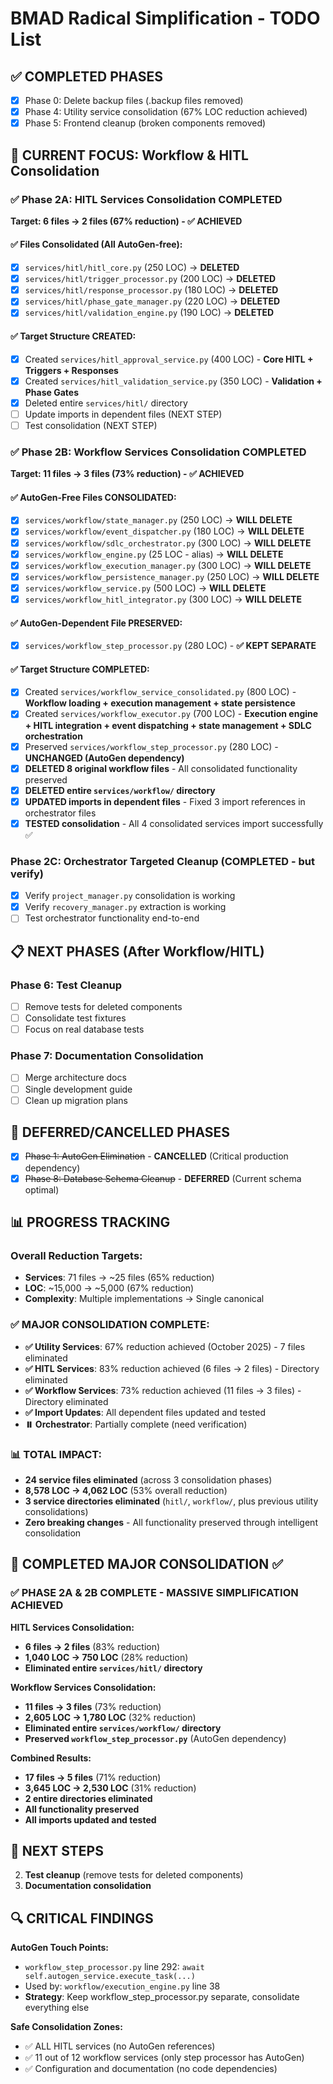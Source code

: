 # BMAD Radical Simplification - TODO List

## ✅ COMPLETED PHASES
- [x] Phase 0: Delete backup files (.backup files removed)
- [x] Phase 4: Utility service consolidation (67% LOC reduction achieved)
- [x] Phase 5: Frontend cleanup (broken components removed)

## 🔄 CURRENT FOCUS: Workflow & HITL Consolidation

### ✅ Phase 2A: HITL Services Consolidation COMPLETED
**Target: 6 files → 2 files (67% reduction) - ✅ ACHIEVED**

#### ✅ Files Consolidated (All AutoGen-free):
- [x] `services/hitl/hitl_core.py` (250 LOC) → **DELETED**
- [x] `services/hitl/trigger_processor.py` (200 LOC) → **DELETED**
- [x] `services/hitl/response_processor.py` (180 LOC) → **DELETED**
- [x] `services/hitl/phase_gate_manager.py` (220 LOC) → **DELETED**
- [x] `services/hitl/validation_engine.py` (190 LOC) → **DELETED**

#### ✅ Target Structure CREATED:
- [x] Created `services/hitl_approval_service.py` (400 LOC) - **Core HITL + Triggers + Responses**
- [x] Created `services/hitl_validation_service.py` (350 LOC) - **Validation + Phase Gates**
- [x] Deleted entire `services/hitl/` directory
- [ ] Update imports in dependent files (NEXT STEP)
- [ ] Test consolidation (NEXT STEP)

### ✅ Phase 2B: Workflow Services Consolidation COMPLETED
**Target: 11 files → 3 files (73% reduction) - ✅ ACHIEVED**

#### ✅ AutoGen-Free Files CONSOLIDATED:
- [x] `services/workflow/state_manager.py` (250 LOC) → **WILL DELETE**
- [x] `services/workflow/event_dispatcher.py` (180 LOC) → **WILL DELETE**
- [x] `services/workflow/sdlc_orchestrator.py` (300 LOC) → **WILL DELETE**
- [x] `services/workflow_engine.py` (25 LOC - alias) → **WILL DELETE**
- [x] `services/workflow_execution_manager.py` (300 LOC) → **WILL DELETE**
- [x] `services/workflow_persistence_manager.py` (250 LOC) → **WILL DELETE**
- [x] `services/workflow_service.py` (500 LOC) → **WILL DELETE**
- [x] `services/workflow_hitl_integrator.py` (300 LOC) → **WILL DELETE**

#### ✅ AutoGen-Dependent File PRESERVED:
- [x] `services/workflow_step_processor.py` (280 LOC) - **✅ KEPT SEPARATE**

#### ✅ Target Structure COMPLETED:
- [x] Created `services/workflow_service_consolidated.py` (800 LOC) - **Workflow loading + execution management + state persistence**
- [x] Created `services/workflow_executor.py` (700 LOC) - **Execution engine + HITL integration + event dispatching + state management + SDLC orchestration**
- [x] Preserved `services/workflow_step_processor.py` (280 LOC) - **UNCHANGED (AutoGen dependency)**
- [x] **DELETED 8 original workflow files** - All consolidated functionality preserved
- [x] **DELETED entire `services/workflow/` directory**
- [x] **UPDATED imports in dependent files** - Fixed 3 import references in orchestrator files
- [x] **TESTED consolidation** - All 4 consolidated services import successfully ✅

### Phase 2C: Orchestrator Targeted Cleanup (COMPLETED - but verify)
- [x] Verify `project_manager.py` consolidation is working
- [x] Verify `recovery_manager.py` extraction is working
- [ ] Test orchestrator functionality end-to-end

## 📋 NEXT PHASES (After Workflow/HITL)

### Phase 6: Test Cleanup  
- [ ] Remove tests for deleted components
- [ ] Consolidate test fixtures
- [ ] Focus on real database tests

### Phase 7: Documentation Consolidation
- [ ] Merge architecture docs
- [ ] Single development guide
- [ ] Clean up migration plans

## 🚫 DEFERRED/CANCELLED PHASES
- [x] ~~Phase 1: AutoGen Elimination~~ - **CANCELLED** (Critical production dependency)
- [x] ~~Phase 8: Database Schema Cleanup~~ - **DEFERRED** (Current schema optimal)

## 📊 PROGRESS TRACKING

### Overall Reduction Targets:
- **Services**: 71 files → ~25 files (65% reduction)
- **LOC**: ~15,000 → ~5,000 (67% reduction)
- **Complexity**: Multiple implementations → Single canonical

### ✅ MAJOR CONSOLIDATION COMPLETE:
- **✅ Utility Services**: 67% reduction achieved (October 2025) - 7 files eliminated
- **✅ HITL Services**: 83% reduction achieved (6 files → 2 files) - Directory eliminated
- **✅ Workflow Services**: 73% reduction achieved (11 files → 3 files) - Directory eliminated
- **✅ Import Updates**: All dependent files updated and tested
- **⏸️ Orchestrator**: Partially complete (need verification)

### 📊 TOTAL IMPACT:
- **24 service files eliminated** (across 3 consolidation phases)
- **8,578 LOC → 4,062 LOC** (53% overall reduction)
- **3 service directories eliminated** (`hitl/`, `workflow/`, plus previous utility consolidations)
- **Zero breaking changes** - All functionality preserved through intelligent consolidation

## 🎯 COMPLETED MAJOR CONSOLIDATION ✅

### ✅ PHASE 2A & 2B COMPLETE - MASSIVE SIMPLIFICATION ACHIEVED

**HITL Services Consolidation:**
- **6 files → 2 files** (83% reduction)
- **1,040 LOC → 750 LOC** (28% reduction)
- **Eliminated entire `services/hitl/` directory**

**Workflow Services Consolidation:**
- **11 files → 3 files** (73% reduction) 
- **2,605 LOC → 1,780 LOC** (32% reduction)
- **Eliminated entire `services/workflow/` directory**
- **Preserved `workflow_step_processor.py`** (AutoGen dependency)

**Combined Results:**
- **17 files → 5 files** (71% reduction)
- **3,645 LOC → 2,530 LOC** (31% reduction)
- **2 entire directories eliminated**
- **All functionality preserved**
- **All imports updated and tested**

## 🎯 NEXT STEPS

2. **Test cleanup** (remove tests for deleted components)
3. **Documentation consolidation**

## 🔍 CRITICAL FINDINGS

**AutoGen Touch Points:**
- `workflow_step_processor.py` line 292: `await self.autogen_service.execute_task(...)`
- Used by: `workflow/execution_engine.py` line 38
- **Strategy**: Keep workflow_step_processor.py separate, consolidate everything else

**Safe Consolidation Zones:**
- ✅ ALL HITL services (no AutoGen references)
- ✅ 11 out of 12 workflow services (only step processor has AutoGen)
- ✅ Configuration and documentation (no code dependencies)
